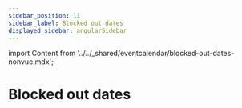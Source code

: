 ```yaml
---
sidebar_position: 11
sidebar_label: Blocked out dates
displayed_sidebar: angularSidebar
---
```


import Content from '../../_shared/eventcalendar/blocked-out-dates-nonvue.mdx';

# Blocked out dates

<Content />